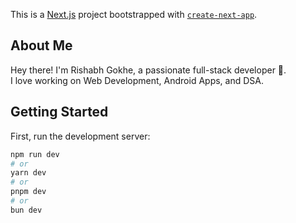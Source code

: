This is a [Next.js](https://nextjs.org) project bootstrapped with [`create-next-app`](https://github.com/vercel/next.js/tree/canary/packages/create-next-app).

<!-- about-me-start -->
## About Me  
Hey there! I'm Rishabh Gokhe, a passionate full-stack developer 🚀.  
I love working on Web Development, Android Apps, and DSA.
<!-- about-me-end -->

## Getting Started

First, run the development server:

```bash
npm run dev
# or
yarn dev
# or
pnpm dev
# or
bun dev
